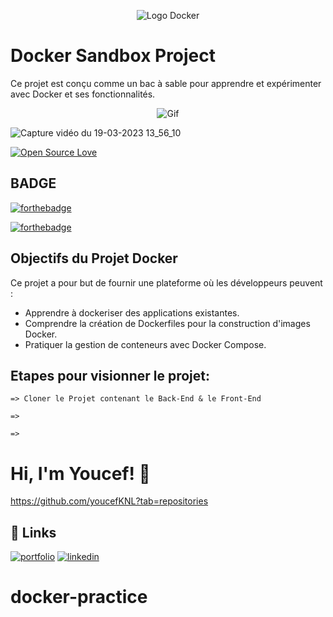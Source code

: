 <p align="center">
     <img src="https://d1.awsstatic.com/acs/characters/Logos/Docker-Logo_Horizontel_279x131.b8a5c41e56b77706656d61080f6a0217a3ba356d.png" alt="Logo Docker">
</p>

# Docker Sandbox Project

Ce projet est conçu comme un bac à sable pour apprendre et expérimenter avec Docker et ses fonctionnalités.

<p align="center">
<img src=https://user-images.githubusercontent.com/121979440/226178293-94da6374-9b46-44f2-aaf1-a18abe5a6a04.gif" alt="Gif">
</p>

![Capture vidéo du 19-03-2023 13_56_10](https://user-images.githubusercontent.com/121979440/226178382-25e03df8-0c86-49f5-b48f-ca4ddf109919.gif)


                                                                       
[![Open Source Love](https://badges.frapsoft.com/os/v1/open-source-200x33.png?v=103)](https://github.com/ellerbrock/open-source-badges/)







## BADGE 

[![forthebadge](https://forthebadge.com/images/badges/powered-by-water.svg)](https://forthebadge.com)

[![forthebadge](https://forthebadge.com/images/badges/uses-js.svg)](https://forthebadge.com)


## Objectifs du Projet Docker

Ce projet a pour but de fournir une plateforme où les développeurs peuvent :

- Apprendre à dockeriser des applications existantes.
- Comprendre la création de Dockerfiles pour la construction d'images Docker.
- Pratiquer la gestion de conteneurs avec Docker Compose.



## Etapes pour visionner le projet:

    => Cloner le Projet contenant le Back-End & le Front-End

    => 

    => 


# Hi, I'm Youcef! 👋

https://github.com/youcefKNL?tab=repositories










## 🔗 Links
[![portfolio](https://img.shields.io/badge/my_portfolio-000?style=for-the-badge&logo=ko-fi&logoColor=white)](https://.com/)
[![linkedin](https://img.shields.io/badge/linkedin-0A66C2?style=for-the-badge&logo=linkedin&logoColor=white)](https://www.linkedin.com/)

# docker-practice
